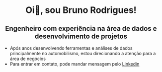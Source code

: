 <h1 align="center">  Oi👋, sou Bruno Rodrigues! </h1>

<h2 align="center">  Engenheiro com experiência na área de dados e desenvolvimento de projetos </h2>

- Após anos desenvolvendo ferramentas e análises de dados principalmente no automobilismo, estou direcionando a atenção para a área de negócios
- Para entrar em contato, pode mandar mensagem pelo [Linkedin](https://www.linkedin.com/in/bruno-lima-rodrigues/)

<!--
**Rodrigues-Bruno/Rodrigues-Bruno** is a ✨ _special_ ✨ repository because its `README.md` (this file) appears on your GitHub profile.

Here are some ideas to get you started:

- 🔭 I’m currently working on ...
- 🌱 I’m currently learning ...
- 👯 I’m looking to collaborate on ...
- 🤔 I’m looking for help with ...
- 💬 Ask me about ...
- 📫 How to reach me: ...
- 😄 Pronouns: ...
- ⚡ Fun fact: ...
-->
